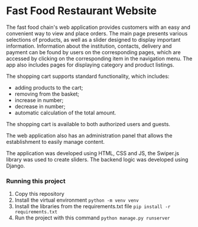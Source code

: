 # Fast Food Restaurant Website
The fast food chain's web application provides customers with an easy and convenient way to view and place orders. The main page presents various selections of products, as well as a slider designed to display important information. Information about the institution, contacts, delivery and payment can be found by users on the corresponding pages, which are accessed by clicking on the corresponding item in the navigation menu. The app also includes pages for displaying category and product listings.

The shopping cart supports standard functionality, which includes:
- adding products to the cart;
- removing from the basket;
- increase in number;
- decrease in number;
- automatic calculation of the total amount.

The shopping cart is available to both authorized users and guests.

The web application also has an administration panel that allows the establishment to easily manage content.

The application was developed using HTML, CSS and JS, the Swiper.js library was used to create sliders. The backend logic was developed using Django.

### Running this project
1. Сopy this repository
2. Install the virtual environment
```python -m venv venv```
3. Install the libraries from the requirements.txt file
```pip install -r requirements.txt```
4. Run the project with this command
```python manage.py runserver```